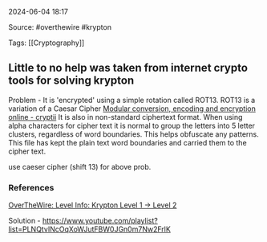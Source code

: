 
2024-06-04 18:17

Source: #overthewire #krypton

Tags: [[Cryptography]] 

## Little to no help was taken from internet crypto tools for solving krypton 


Problem - It is 'encrypted' using a simple rotation called ROT13. ROT13 is a variation of a Caesar Cipher [Modular conversion, encoding and encryption online - cryptii](https://cryptii.com/)
It is also in non-standard ciphertext format.  When using alpha characters for cipher text it is normal to group the letters into 5 letter clusters, regardless of word boundaries.  This helps obfuscate any patterns.
This file has kept the plain text word boundaries and carried them to the cipher text.

use caeser cipher (shift 13) for above prob. 




### References

[OverTheWire: Level Info: Krypton Level 1 → Level 2](https://overthewire.org/wargames/krypton/krypton1.html)

Solution - 
https://www.youtube.com/playlist?list=PLNQtvINcOqXoWJutFBW0JGn0m7Nw2FrlK